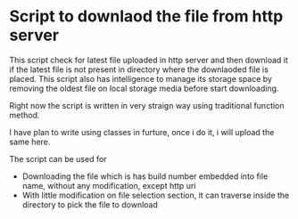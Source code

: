 # Script to downlaod the file from http server
This script check for latest file uploaded in http server and then download it if the latest file is not 
present in directory where the downlaoded file is placed. This script also has intelligence to manage its
storage space by removing the oldest file on local storage media before start downloading.

Right now the script is written in very straign way using traditional function method.

I have plan to write using classes in furture, once i do it, i will upload the same here.

The script can be used for 
- Downloading the file which is has build number embedded into file name, without any modification, except http uri
- With little modification on file selection section, it can traverse inside the directory to pick the file to download


